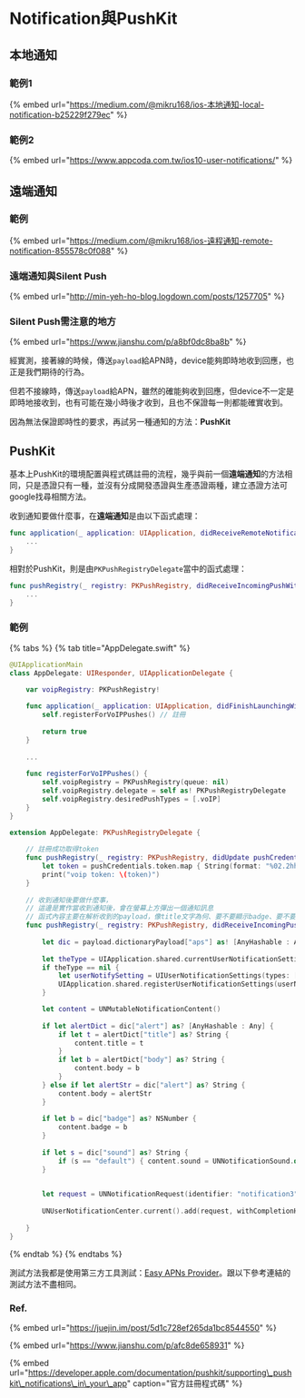# Notification與PushKit

## 本地通知

### 範例1

{% embed url="https://medium.com/@mikru168/ios-本地通知-local-notification-b25229f279ec" %}

### 範例2

{% embed url="https://www.appcoda.com.tw/ios10-user-notifications/" %}



## 遠端通知

### 範例

{% embed url="https://medium.com/@mikru168/ios-遠程通知-remote-notification-855578c0f088" %}

### 遠端通知與Silent Push

{% embed url="http://min-yeh-ho-blog.logdown.com/posts/1257705" %}

### Silent Push需注意的地方

{% embed url="https://www.jianshu.com/p/a8bf0dc8ba8b" %}

經實測，接著線的時候，傳送`payload`給APN時，device能夠即時地收到回應，也正是我們期待的行為。

但若不接線時，傳送`payload`給APN，雖然的確能夠收到回應，但device不一定是即時地接收到，也有可能在幾小時後才收到，且也不保證每一則都能確實收到。

因為無法保證即時性的要求，再試另一種通知的方法：**PushKit**

## **PushKit**

基本上PushKit的環境配置與程式碼註冊的流程，幾乎與前一個**遠端通知**的方法相同，只是憑證只有一種，並沒有分成開發憑證與生產憑證兩種，建立憑證方法可google找尋相關方法。

收到通知要做什麼事，在**遠端通知**是由以下函式處理：

```swift
func application(_ application: UIApplication, didReceiveRemoteNotification userInfo: [AnyHashable : Any], fetchCompletionHandler completionHandler: @escaping (UIBackgroundFetchResult) -> Void) {
    ...
}
```

相對於PushKit，則是由`PKPushRegistryDelegate`當中的函式處理：

```swift
func pushRegistry(_ registry: PKPushRegistry, didReceiveIncomingPushWith payload: PKPushPayload, for type: PKPushType) {
    ...
}
```

### 範例

{% tabs %}
{% tab title="AppDelegate.swift" %}
```swift
@UIApplicationMain
class AppDelegate: UIResponder, UIApplicationDelegate {

    var voipRegistry: PKPushRegistry!
    
    func application(_ application: UIApplication, didFinishLaunchingWithOptions launchOptions: [UIApplication.LaunchOptionsKey: Any]?) -> Bool {
        self.registerForVoIPPushes() // 註冊
        
        return true
    }
    
    ...
    
    func registerForVoIPPushes() {
        self.voipRegistry = PKPushRegistry(queue: nil)
        self.voipRegistry.delegate = self as! PKPushRegistryDelegate
        self.voipRegistry.desiredPushTypes = [.voIP]
    }
}

extension AppDelegate: PKPushRegistryDelegate {
    
    // 註冊成功取得token
    func pushRegistry(_ registry: PKPushRegistry, didUpdate pushCredentials: PKPushCredentials, for type: PKPushType) {
        let token = pushCredentials.token.map { String(format: "%02.2hhx", $0) }.joined()
        print("voip token: \(token)")
    }
    
    // 收到通知後要做什麼事，
    // 這邊是實作當收到通知後，會在螢幕上方彈出一個通知訊息
    // 函式內容主要在解析收到的payload，像title文字為何、要不要顯示badge、要不要顯示提示音效等等
    func pushRegistry(_ registry: PKPushRegistry, didReceiveIncomingPushWith payload: PKPushPayload, for type: PKPushType) {
  
        let dic = payload.dictionaryPayload["aps"] as! [AnyHashable : Any]
        
        let theType = UIApplication.shared.currentUserNotificationSettings?.types
        if theType == nil {
            let userNotifySetting = UIUserNotificationSettings(types: [.badge, .sound, .alert], categories: nil)
            UIApplication.shared.registerUserNotificationSettings(userNotifySetting)
        }

        let content = UNMutableNotificationContent()
       
        if let alertDict = dic["alert"] as? [AnyHashable : Any] {
            if let t = alertDict["title"] as? String {
                content.title = t
            }
            if let b = alertDict["body"] as? String {
                content.body = b
            }
        } else if let alertStr = dic["alert"] as? String {
            content.body = alertStr
        }
        
        if let b = dic["badge"] as? NSNumber {
            content.badge = b
        }
        
        if let s = dic["sound"] as? String {
            if (s == "default") { content.sound = UNNotificationSound.default }
        }

        
        let request = UNNotificationRequest(identifier: "notification3", content: content, trigger: nil)
        
        UNUserNotificationCenter.current().add(request, withCompletionHandler: nil)
        
    }
}
```
{% endtab %}
{% endtabs %}

測試方法我都是使用第三方工具測試：[Easy APNs Provider](https://apps.apple.com/tw/app/easy-apns-provider-push-notification-service-testing-tool/id989622350?mt=12)。跟以下參考連結的測試方法不盡相同。

### Ref.

{% embed url="https://juejin.im/post/5d1c728ef265da1bc8544550" %}

{% embed url="https://www.jianshu.com/p/afc8de658931" %}

{% embed url="https://developer.apple.com/documentation/pushkit/supporting\_pushkit\_notifications\_in\_your\_app" caption="官方註冊程式碼" %}







